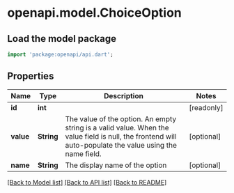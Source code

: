 # openapi.model.ChoiceOption

## Load the model package
```dart
import 'package:openapi/api.dart';
```

## Properties
Name | Type | Description | Notes
------------ | ------------- | ------------- | -------------
**id** | **int** |  | [readonly] 
**value** | **String** | The value of the option. An empty string is a valid value. When the value field is null, the frontend will auto-populate the value using the name field. | [optional] 
**name** | **String** | The display name of the option | [optional] 

[[Back to Model list]](../README.md#documentation-for-models) [[Back to API list]](../README.md#documentation-for-api-endpoints) [[Back to README]](../README.md)


